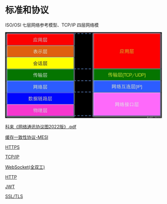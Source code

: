 # 标准和协议

ISO/OSI 七层网络参考模型、TCP/IP 四层网络模

![](image/image_RAWUpG9VsP.png)

[科来《网络通讯协议图2022版》.pdf](file/科来《网络通讯协议图2022版》_8rvl9nphTZ.pdf)

[缓存一致性协议-MESI](缓存一致性协议-MESI/缓存一致性协议-MESI.md "缓存一致性协议-MESI")

[HTTPS](HTTPS/HTTPS.md "HTTPS")

[TCP/IP](TCP-IP/TCP-IP.md "TCP/IP")

[WebSocket(全双工)](WebSocket\(全双工\)/WebSocket\(全双工\).md "WebSocket(全双工)")

[HTTP](HTTP/HTTP.md "HTTP")

[JWT](JWT/JWT.md "JWT")

[SSL/TLS](SSL-TLS/SSL-TLS.md "SSL/TLS")
